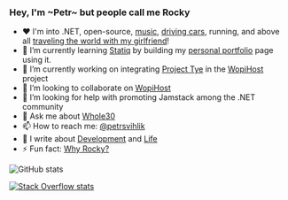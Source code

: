 ### Hey, I'm ~Petr~ but people call me Rocky

- ❤️ I'm into .NET, open-source, [music](https://en.wikipedia.org/wiki/Mike_Oldfield), [driving cars](https://en.wikipedia.org/wiki/Audi), running, and above all [traveling the world with my girlfriend](https://i.imgur.com/5GUz14z.png)!
- 🌱 I’m currently learning [Statiq](https://github.com/statiqdev/Statiq.Framework) by building my [personal portfolio](http://petrsvihlik.com/) page using it.
- 🔭 I’m currently working on integrating [Project Tye](https://github.com/petrsvihlik/WopiHost/pull/105) in the [WopiHost](https://github.com/petrsvihlik/WopiHost/) project
- 👯 I’m looking to collaborate on [WopiHost](https://github.com/petrsvihlik/WopiHost/)
- 🤔 I’m looking for help with promoting Jamstack among the .NET community
- 💬 Ask me about [Whole30](https://whole30.com/)
- 📫 How to reach me:  [@petrsvihlik](https://twitter.com/PetrSvihlik)
- 📖 I write about [Development](https://dev.to/petrsvihlik) and [Life](https://medium.com/@PetrSvihlik/)
- ⚡ Fun fact: [Why Rocky?](http://rangercentral.com/database/1993_mightymorphin/images/mmpr-rg-rocky.jpg)


![GitHub stats](https://github-readme-stats.vercel.app/api?username=petrsvihlik&show_icons=true)

[![Stack Overflow stats](https://stackoverflow.com/users/flair/1332034.png)](https://stackoverflow.com/users/1332034/rocky)
